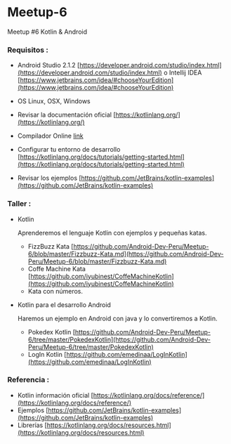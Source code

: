 # Meetup-6
Meetup #6 Kotlin &amp; Android

### Requisitos :

- Android Studio 2.1.2 [https://developer.android.com/studio/index.html](https://developer.android.com/studio/index.html) o Intellij IDEA [https://www.jetbrains.com/idea/#chooseYourEdition](https://www.jetbrains.com/idea/#chooseYourEdition)
  
- OS Linux, OSX, Windows
- Revisar la documentación oficial [https://kotlinlang.org/](https://kotlinlang.org/)
- Compilador Online [link](http://try.kotlinlang.org/#/Examples/Hello,%20world!/Simplest%20version/Simplest%20version.kt) 
- Configurar tu entorno de desarrollo [https://kotlinlang.org/docs/tutorials/getting-started.html](https://kotlinlang.org/docs/tutorials/getting-started.html)
- Revisar los ejemplos [https://github.com/JetBrains/kotlin-examples](https://github.com/JetBrains/kotlin-examples)

### Taller :

- Kotlin

  Aprenderemos el lenguaje Kotlin con ejemplos y pequeñas katas.
  
  * FizzBuzz Kata [https://github.com/Android-Dev-Peru/Meetup-6/blob/master/Fizzbuzz-Kata.md](https://github.com/Android-Dev-Peru/Meetup-6/blob/master/Fizzbuzz-Kata.md)
  * Coffe Machine Kata [https://github.com/iyubinest/CoffeMachineKotlin](https://github.com/iyubinest/CoffeMachineKotlin)
  * Kata con números.

- Kotlin para el desarrollo Android

  Haremos un ejemplo en Android con java y lo  convertiremos  a Kotlin.
  * Pokedex Kotlin [https://github.com/Android-Dev-Peru/Meetup-6/tree/master/PokedexKotlin](https://github.com/Android-Dev-Peru/Meetup-6/tree/master/PokedexKotlin)
  * LogIn Kotlin [https://github.com/emedinaa/LogInKotlin](https://github.com/emedinaa/LogInKotlin)
  

### Referencia :

- Kotlin información oficial [https://kotlinlang.org/docs/reference/](https://kotlinlang.org/docs/reference/)
- Ejemplos [https://github.com/JetBrains/kotlin-examples](https://github.com/JetBrains/kotlin-examples)
- Librerías [https://kotlinlang.org/docs/resources.html](https://kotlinlang.org/docs/resources.html)
